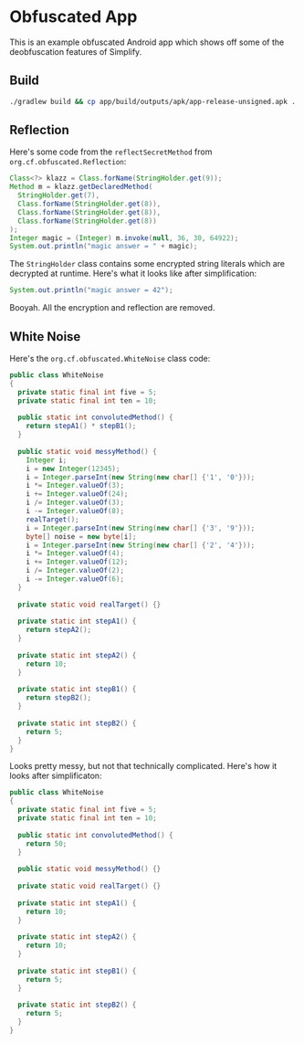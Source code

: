 # Obfuscated App

This is an example obfuscated Android app which shows off some of the deobfuscation features of Simplify.

## Build

```bash
./gradlew build && cp app/build/outputs/apk/app-release-unsigned.apk ../obfuscated-app.apk
```

## Reflection

Here's some code from the `reflectSecretMethod` from `org.cf.obfuscated.Reflection`:

```java
Class<?> klazz = Class.forName(StringHolder.get(9));
Method m = klazz.getDeclaredMethod(
  StringHolder.get(7),
  Class.forName(StringHolder.get(8)),
  Class.forName(StringHolder.get(8)),
  Class.forName(StringHolder.get(8))
);
Integer magic = (Integer) m.invoke(null, 36, 30, 64922);
System.out.println("magic answer = " + magic);
```

The `StringHolder` class contains some encrypted string literals which are decrypted at runtime. Here's what it looks like after simplification:

```java
System.out.println("magic answer = 42");
```

Booyah. All the encryption and reflection are removed.

## White Noise

Here's the `org.cf.obfuscated.WhiteNoise` class code:

```java
public class WhiteNoise
{
  private static final int five = 5;
  private static final int ten = 10;
  
  public static int convolutedMethod() {
    return stepA1() * stepB1();
  }
  
  public static void messyMethod() {
    Integer i;
    i = new Integer(12345);
    i = Integer.parseInt(new String(new char[] {'1', '0'}));
    i *= Integer.valueOf(3);
    i += Integer.valueOf(24);
    i /= Integer.valueOf(3);
    i -= Integer.valueOf(8);
    realTarget();
    i = Integer.parseInt(new String(new char[] {'3', '9'}));
    byte[] noise = new byte[i];
    i = Integer.parseInt(new String(new char[] {'2', '4'}));
    i *= Integer.valueOf(4);
    i += Integer.valueOf(12);
    i /= Integer.valueOf(2);
    i -= Integer.valueOf(6);
  }
  
  private static void realTarget() {}
  
  private static int stepA1() {
    return stepA2();
  }
  
  private static int stepA2() {
    return 10;
  }
  
  private static int stepB1() {
    return stepB2();
  }
  
  private static int stepB2() {
    return 5;
  }
}
```

Looks pretty messy, but not that technically complicated. Here's how it looks after simplificaton:

```java
public class WhiteNoise
{
  private static final int five = 5;
  private static final int ten = 10;
  
  public static int convolutedMethod() {
    return 50;
  }
  
  public static void messyMethod() {}
  
  private static void realTarget() {}
  
  private static int stepA1() {
    return 10;
  }
  
  private static int stepA2() {
    return 10;
  }
  
  private static int stepB1() {
    return 5;
  }
  
  private static int stepB2() {
    return 5;
  }
}
```
